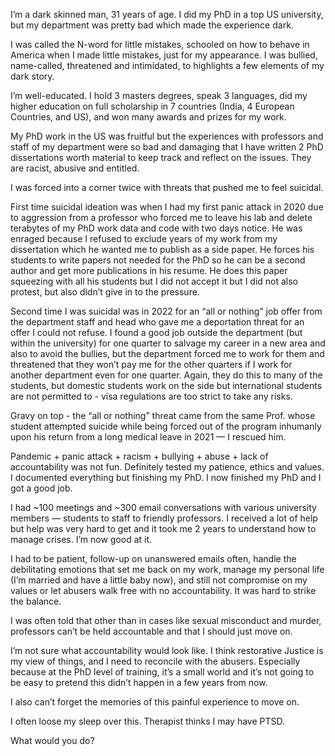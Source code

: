 I’m a dark skinned man, 31 years of age. I did my PhD in a top US university, but my department was pretty bad which made the experience dark.

I was called the N-word for little mistakes, schooled on how to behave in America when I made little mistakes, just for my appearance. I was bullied, name-called, threatened and intimidated, to highlights a few elements of my dark story.

I’m well-educated. I hold 3 masters degrees, speak 3 languages, did my higher education on full scholarship in 7 countries (India, 4 European Countries, and US), and won many awards and prizes for my work.

My PhD work in the US was fruitful but the experiences with professors and staff of my department were so bad and damaging that I have written 2 PhD dissertations worth material to keep track and reflect on the issues. They are racist, abusive and entitled. 

I was forced into a corner twice with threats that pushed me to feel suicidal. 

First time suicidal ideation was when I had my first panic attack in 2020 due to aggression from a professor who forced me to leave his lab and delete terabytes of my PhD work data and code with two days notice. He was enraged because I refused to exclude years of my work from my dissertation which he wanted me to publish as a side paper. He forces his students to write papers not needed for the PhD so he can be a second author and get more publications in his resume. He does this paper squeezing with all his students but I did not accept it but I did not also protest, but also didn’t give in to the pressure. 

Second time I was suicidal was in 2022 for an “all or nothing” job offer from the department staff and head who gave me a deportation threat for an offer I could not refuse. I found a good job outside the department (but within the university) for one quarter to salvage my career in a new area and also to avoid the bullies, but the department forced me to work for them and threatened that they won’t pay me for the other quarters if I work for another department even for one quarter. Again, they do this to many of the students, but domestic students work on the side but international students are not permitted to - visa regulations are too strict to take any risks.

Gravy on top - the “all or nothing” threat came from the same Prof. whose student attempted suicide while being forced out of the program inhumanly upon his return from a long medical leave in 2021 — I rescued him. 

Pandemic + panic attack + racism + bullying + abuse + lack of accountability was not fun. Definitely tested my patience, ethics and values. I documented everything but finishing my PhD. I now finished my PhD and I got a good job. 

I had ~100 meetings and ~300 email conversations with various university members — students to staff to friendly professors. I received a lot of help but help was very hard to get and it took me 2 years to understand how to manage crises. I’m now good at it.

I had to be patient, follow-up on unanswered emails often, handle the debilitating emotions that set me back on my work, manage my personal life (I’m married and have a little baby now), and still not compromise on my values or let abusers walk free with no accountability. It was hard to strike the balance.

I was often told that other than in cases like sexual misconduct and murder, professors can’t be held accountable and that I should just move on. 

I’m not sure what accountability would look like. I think restorative Justice is my view of things, and I need to reconcile with the abusers. Especially because at the PhD level of training, it’s a small world and it’s not going to be easy to pretend this didn’t happen in a few years from now. 

I also can’t forget the memories of this painful experience to move on. 

I often loose my sleep over this. Therapist thinks I may have PTSD. 

What would you do?